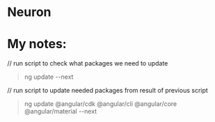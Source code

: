 # Neuron



# My notes:

// run script to check what packages we need to update
> ng update --next 

// run script to update needed packages from result of previous script
> ng update @angular/cdk @angular/cli @angular/core @angular/material  --next 